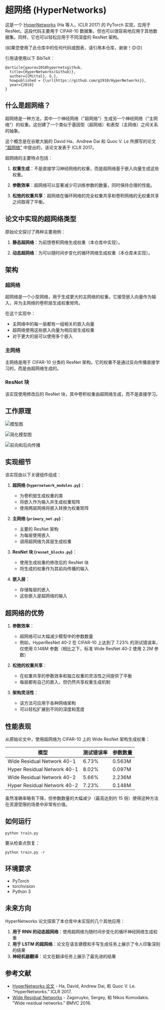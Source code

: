 # 超网络 (HyperNetworks)

这是一个 [HyperNetworks](https://arxiv.org/abs/1609.09106) (Ha 等人，ICLR 2017) 的 PyTorch 实现，应用于 ResNet。这段代码主要用于 CIFAR-10 数据集，但也可以很容易地应用于其他数据集。同样，它也可以轻松应用于不同深度的 ResNet 架构。

(如果您使用了此仓库中的任何代码或图表，请引用本仓库，谢谢！😊😊)

引用请使用以下 BibTeX：

```
@article{gaurav2018hypernetsgithub,
  title={HyperNetworks(Github)},
  author={{Mittal}, G.},
  howpublished = {\url{https://github.com/g1910/HyperNetworks}},
  year={2018}
}
```

## 什么是超网络？

超网络是一种方法，其中一个神经网络（"超网络"）生成另一个神经网络（"主网络"）的权重。这创建了一个类似于基因型（超网络）和表型（主网络）之间关系的抽象。

这个概念是在谷歌大脑的 David Ha、Andrew Dai 和 Quoc V. Le 所撰写的论文 ["超网络"](https://arxiv.org/abs/1609.09106) 中提出的，该论文发表于 ICLR 2017。

超网络的主要特点包括：

1. **权重生成**：不是直接学习神经网络的权重，而是超网络基于嵌入向量生成这些权重。

2. **参数效率**：超网络可以显著减少可训练参数的数量，同时保持合理的性能。

3. **松弛的权重共享**：超网络在循环网络的完全权重共享和卷积网络的无权重共享之间取得了平衡。

## 论文中实现的超网络类型

原始论文探讨了两种主要用例：

1. **静态超网络**：为前馈卷积网络生成权重（本仓库中实现）。

2. **动态超网络**：为可以随时间步变化的循环网络生成权重（本仓库未实现）。

## 架构

### 超网络

超网络是一个小型网络，用于生成更大的主网络的权重。它接受嵌入向量作为输入，并为主网络的卷积层生成权重矩阵。

在这个实现中：
- 主网络中的每一层都有一组相关的嵌入向量
- 超网络使用这些嵌入向量为相应层生成权重
- 对于更大的层可以使用多个嵌入

### 主网络

主网络是用于 CIFAR-10 分类的 ResNet 架构。它的权重不是通过反向传播直接学习的，而是由超网络生成的。

### ResNet 块

该实现使用修改后的 ResNet 块，其中卷积权重由超网络生成，而不是直接学习。

## 工作原理

![模型图](https://raw.githubusercontent.com/g1910/HyperNetworks/master/diagrams/model_diagram.png)

![简化模型图](https://raw.githubusercontent.com/g1910/HyperNetworks/master/diagrams/model_simplified.png)

![前向和后向传播](https://raw.githubusercontent.com/g1910/HyperNetworks/master/diagrams/forward_backward_pass.png)

## 实现细节

该实现由以下关键组件组成：

1. **超网络 (`hypernetwork_modules.py`)**：
   - 为卷积层生成权重的类
   - 将嵌入作为输入并生成权重矩阵
   - 使用两层网络将嵌入转换为权重矩阵

2. **主网络 (`primary_net.py`)**：
   - 主要的 ResNet 架构
   - 为每层使用嵌入
   - 调用超网络为其层生成权重

3. **ResNet 块 (`resnet_blocks.py`)**：
   - 使用生成权重的修改后的 ResNet 块
   - 将生成的权重作为其前向传播的输入

4. **嵌入层**：
   - 存储每层的嵌入
   - 这些嵌入是超网络的输入

## 超网络的优势

1. **参数效率**：
   - 超网络可以大幅减少模型中的参数数量
   - 例如，HyperResNet 40-2 在 CIFAR-10 上达到了 7.23% 的测试错误率，仅使用 0.148M 参数（相比之下，标准 Wide ResNet 40-2 使用 2.2M 参数）

2. **松弛的权重共享**：
   - 在权重共享的参数效率和独立权重的灵活性之间提供了平衡
   - 每层都有自己的嵌入，但仍然共享权重生成机制

3. **架构灵活性**：
   - 该方法可应用于各种网络架构
   - 可以轻松扩展到不同的深度和宽度

## 性能表现

从原始论文中，使用超网络为 CIFAR-10 上的 Wide ResNet 架构生成权重：

| 模型 | 测试错误率 | 参数数量 |
|-------|------------|----------------|
| Wide Residual Network 40-1 | 6.73% | 0.563M |
| Hyper Residual Network 40-1 | 8.02% | 0.097M |
| Wide Residual Network 40-2 | 5.66% | 2.236M |
| Hyper Residual Network 40-2 | 7.23% | 0.148M |

虽然准确率略有下降，但参数数量的大幅减少（最高达到约 15 倍）使得这种方法在资源受限的场景中非常有价值。

## 如何运行

```commandline
python train.py
```

要从检查点恢复：

```commandline
python train.py -r
```

## 环境要求

- PyTorch
- torchvision
- Python 3

## 未来方向

HyperNetworks 论文探索了本仓库中未实现的几个其他应用：

1. **用于 RNN 的动态超网络**：使用超网络为随时间步变化的循环神经网络生成权重
2. **用于 LSTM 的超网络**：论文在语言建模和手写生成任务上展示了令人印象深刻的结果
3. **神经机器翻译**：论文在翻译任务上展示了最先进的结果

## 参考文献

- [HyperNetworks 论文](https://arxiv.org/abs/1609.09106) - Ha, David, Andrew Dai, 和 Quoc V. Le. "HyperNetworks." ICLR 2017.
- [Wide Residual Networks](https://arxiv.org/abs/1605.07146) - Zagoruyko, Sergey, 和 Nikos Komodakis. "Wide residual networks." BMVC 2016.
